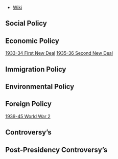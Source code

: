 - [Wiki](https://en.wikipedia.org/wiki/Franklin_D._Roosevelt)
## Social Policy

## Economic Policy
[1933-34 First New Deal](1933-34%20First%20New%20Deal)
[1935-36 Second New Deal](1935-36%20Second%20New%20Deal)
## Immigration Policy

## Environmental Policy

## Foreign Policy
[1939-45 World War 2](../../Worldwide/1939-45%20World%20War%202)  
## Controversy’s

## Post-Presidency Controversy’s
